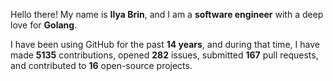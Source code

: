 Hello there! My name is **Ilya Brin**, and I am a **software engineer** with a deep love for **Golang**.

I have been using GitHub for the past **14 years**, and during that time, I have made **5135** contributions, opened **282** issues, submitted **167** pull requests, and contributed to **16** open-source projects.
